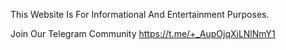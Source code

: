 This Website Is For Informational And Entertainment Purposes. 

Join Our Telegram Community https://t.me/+_AupOjqXiLNlNmY1
